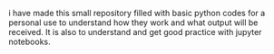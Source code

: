 i have made this small repository filled with basic python codes for a personal use to understand how they work and what output will be received. It is also to understand and get good practice with jupyter notebooks.
